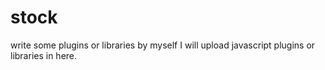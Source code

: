 # stock
write some plugins or libraries by myself
I will upload javascript plugins or libraries in here.

